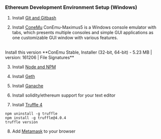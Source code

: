 ### Ethereum Development Environment Setup (Windows)

1) Install [Git and Gitbash](https://gitforwindows.org/)

2) Install [ConeMu](https://conemu.github.io/)
ConEmu-Maximus5 is a Windows console emulator with tabs, which presents multiple consoles and simple GUI applications as one customizable GUI window with various features.
<br>
Install this version **ConEmu Stable, Installer (32-bit, 64-bit) - 5.23 MB | version: 161206 | File Signatures**

3) Install [Node and NPM](https://nodejs.org/en/)

4) Install [Geth](https://geth.ethereum.org/downloads/)

5) Install [Ganache](http://truffleframework.com/ganache/)

6) Install solidity/ethereum support for your text editor

7) Install [Truffle 4](https://truffleframework.com)
```
npm uninstall -g truffle
npm install -g truffle@4.0.4
truffle version
```

8) Add [Metamask](https://metamask.io) to your browser